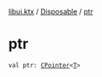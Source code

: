 [libui.ktx](../index.md) / [Disposable](index.md) / [ptr](./ptr.md)

# ptr

`val ptr: `[`CPointer`](../../kotlinx.cinterop/-c-pointer/index.md)`<`[`T`](index.md#T)`>`